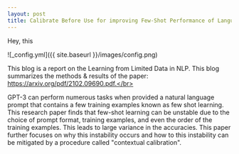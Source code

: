 ```yaml
---
layout: post
title: Calibrate Before Use for improving Few-Shot Performance of Language Models
---
```


Hey, this

![_config.yml]({{ site.baseurl }}/images/config.png)

This blog is a report on the Learning from Limited Data in NLP. This blog summarizes the methods & results of the paper: https://arxiv.org/pdf/2102.09690.pdf.</br>

GPT-3 can perform numerous tasks when provided a natural language prompt that contains a few training examples known as few shot learning. This research paper finds that few-shot learning can be unstable due to the choice of prompt format, training examples, and even the order of the training examples. This leads to large variance in the accuracies. This paper further focuses on why this instability occurs and how to this instability can be mitigated by a procedure called "contextual calibration".